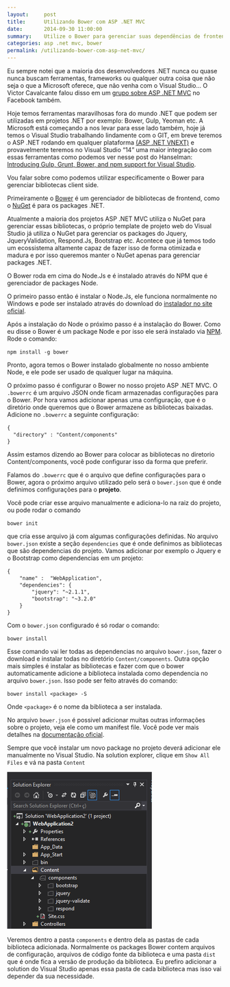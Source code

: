```yaml
---
layout:     post
title:      Utilizando Bower com ASP .NET MVC
date:       2014-09-30 11:00:00
summary:    Utilize o Bower para gerenciar suas dependências de frontend e seja mais feliz
categories: asp .net mvc, bower
permalink: /utilizando-bower-com-asp-net-mvc/
---
```


Eu sempre notei que a maioria dos desenvolvedores .NET nunca ou quase nunca buscam ferramentas, frameworks ou qualquer outra coisa que não seja o que a Microsoft oferece, que não venha com o Visual Studio... O Victor Cavalcante falou disso em um [grupo sobre ASP .NET MVC](https://www.facebook.com/groups/aspnetmvcbr/permalink/713959755348640/) no Facebook também.

Hoje temos ferramentas maravilhosas fora do mundo .NET que podem ser utilizadas em projetos .NET por exemplo: Bower, Gulp, Yeoman etc. A Microsoft está começando a nos levar para esse lado também, hoje já temos o Visual Studio trabalhando lindamente com o GIT, em breve teremos o ASP .NET rodando em qualquer plataforma [(ASP .NET VNEXT)](http://www.asp.net/vnext) e provavelmente teremos no Visual Studio “14” uma maior integração com essas ferramentas como podemos ver nesse post do Hanselman: [Introducing Gulp, Grunt, Bower, and npm support for Visual Studio](http://www.hanselman.com/blog/introducinggulpgruntbowerandnpmsupportforvisualstudio.aspx).

Vou falar sobre como podemos utilizar especificamente o Bower para gerenciar bibliotecas client side.

Primeiramente o [Bower](http://bower.io/) é um gerenciador de bibliotecas de frontend, como o [NuGet](http://www.nuget.org/) é para os packages .NET. 

Atualmente a maioria dos projetos ASP .NET MVC utiliza o NuGet para gerenciar essas bibliotecas, o próprio template de projeto web do Visual Studio já utiliza o NuGet para gerenciar os packages do Jquery, JqueryValidation, Respond.Js, Bootstrap etc. 
Acontece que já temos todo um ecossistema altamente capaz de fazer isso de forma otimizada e madura e por isso queremos manter o NuGet apenas para gerenciar packages .NET.

O Bower roda em cima do Node.Js e é instalado através do NPM que é gerenciador de packages Node. 

O primeiro passo então é instalar o Node.Js, ele funciona normalmente no Windows e pode ser instalado através do download do [instalador no site oficial](http://nodejs.org/).

Após a instalação do Node o próximo passo é a instalação do Bower. Como eu disse o Bower é um package Node e por isso ele será instalado via [NPM](https://www.npmjs.org). Rode o comando:

```
npm install -g bower
```

Pronto, agora temos o Bower instalado globalmente no nosso ambiente Node, e ele pode ser usado de qualquer lugar na máquina.

O próximo passo é configurar o Bower no nosso projeto ASP .NET MVC. O ```.bowerrc``` é um arquivo JSON onde ficam armazenadas configurações para o Bower. Por hora vamos adicionar apenas uma configuração, que é o diretório onde queremos que o Bower armazene as bibliotecas baixadas. Adicione no ```.bowerrc``` a seguinte configuração:

```
{
  "directory" : "Content/components"
}
```

Assim estamos dizendo ao Bower para colocar as bibliotecas no diretorio Content/components, você pode configurar isso da forma que preferir.

Falamos do ```.bowerrc``` que é o arquivo que define configurações para o Bower, agora o próximo arquivo utilizado pelo será o ```bower.json``` que é onde definimos configurações para o **projeto**.

Você pode criar esse arquivo manualmente e adiciona-lo na raiz do projeto, ou pode rodar o comando

```
bower init
```

que cria esse arquivo já com algumas configurações definidas. No arquivo ```bower.json``` existe a seção ```dependencies``` que é onde definimos as bibliotecas que são dependencias do projeto. Vamos adicionar por exemplo o Jquery e o Bootstrap como dependencias em um projeto:

```
{
    "name" :  "WebApplication",
    "dependencies": {
        "jquery": "~2.1.1",
        "bootstrap": "~3.2.0"
    }
}
```

Com o ```bower.json``` configurado é só rodar o comando:

```
bower install
```

Esse comando vai ler todas as dependencias no arquivo ```bower.json```, fazer o download e instalar todas no diretório ```Content/components```. Outra opção mais simples é instalar as bibliotecas e fazer com que o bower automaticamente adicione a biblioteca instalada como dependencia no arquivo ```bower.json```. Isso pode ser feito através do comando:

```
bower install <package> -S
```

Onde ```<package>``` é o nome da biblioteca a ser instalada.

No arquivo ```bower.json``` é possivel adicionar muitas outras informações sobre o projeto, veja ele como um manifest file. Você pode ver mais detalhes na [documentação oficial](http://bower.io/docs/creating-packages/).

Sempre que você instalar um novo package no projeto deverá adicionar ele manualmente no Visual Studio.
Na solution explorer, clique em ```Show All Files``` e vá na pasta ```Content```

![Visual Studio Solution Explorer](/assets/utilizando-bower-com-asp-net-mvc-1.png)

Veremos dentro a pasta ```components``` e dentro dela as pastas de cada biblioteca adicionada. Normalmente os packages Bower contem arquivos de configuração, arquivos de código fonte da biblioteca e uma pasta ```dist``` que é onde fica a versão de produção da biblioteca. Eu prefiro adicionar a solution do Visual Studio apenas essa pasta de cada biblioteca mas isso vai depender da sua necessidade. 
